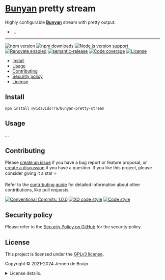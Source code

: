 # [**Bunyan**](https://github.com/trentm/node-bunyan) pretty stream <!-- omit in toc -->

Highly configurable [**Bunyan**](https://github.com/trentm/node-bunyan) stream with pretty output.

- ...

---

[![npm version](https://img.shields.io/npm/v/@vidavidorra/bunyan-pretty-stream?logo=npm&style=flat-square)](https://www.npmjs.com/package/@vidavidorra/bunyan-pretty-stream)
[![npm downloads](https://img.shields.io/npm/dm/@vidavidorra/bunyan-pretty-stream?logo=npm&style=flat-square)](https://www.npmjs.com/package/@vidavidorra/bunyan-pretty-stream)
[![Node.js version support](https://img.shields.io/node/v/@vidavidorra/bunyan-pretty-stream?logo=node.js&style=flat-square)](https://nodejs.org/en/about/releases/)
[![Renovate enabled](https://img.shields.io/badge/Renovate-enabled-brightgreen?logo=renovatebot&logoColor&style=flat-square)](https://renovatebot.com)
[![semantic-release](https://img.shields.io/badge/%20%20%F0%9F%93%A6%F0%9F%9A%80-semantic--release-e10079?style=flat-square)](https://github.com/semantic-release/semantic-release)
[![Code coverage](https://img.shields.io/codecov/c/github/vidavidorra/bunyan-pretty-stream?logo=codecov&style=flat-square)](https://codecov.io/gh/vidavidorra/bunyan-pretty-stream)
[![License](https://img.shields.io/github/license/vidavidorra/bunyan-pretty-stream?style=flat-square)](LICENSE.md)

- [Install](#install)
- [Usage](#usage)
- [Contributing](#contributing)
- [Security policy](#security-policy)
- [License](#license)

## Install

```shell
npm install @vidavidorra/bunyan-pretty-stream
```

## Usage

...

## Contributing

Please [create an issue](https://github.com/vidavidorra/bunyan-pretty-stream/issues/new/choose) if you have a bug report or feature proposal, or [create a discussion](https://github.com/vidavidorra/bunyan-pretty-stream/discussions) if you have a question. If you like this project, please consider giving it a star ⭐

Refer to the [contributing guide](https://github.com/vidavidorra/.github/blob/main/CONTRIBUTING.md) for detailed information about other contributions, like pull requests.

[![Conventional Commits: 1.0.0](https://img.shields.io/badge/Conventional%20Commits-1.0.0-yellow?style=flat-square)](https://conventionalcommits.org)
[![XO code style](https://shields.io/badge/code_style-5ed9c7?logo=xo&labelColor=gray&style=flat-square)](https://github.com/xojs/xo)
[![Code style](https://img.shields.io/badge/code_style-Prettier-ff69b4?logo=prettier&style=flat-square)](https://github.com/prettier/prettier)

## Security policy

Please refer to the [Security Policy on GitHub](https://github.com/vidavidorra/bunyan-pretty-stream/security/) for the security policy.

## License

This project is licensed under the [GPLv3 license](https://www.gnu.org/licenses/gpl.html).

Copyright © 2021-2024 Jeroen de Bruijn

<details><summary>License details.</summary>
<p>

This program is free software: you can redistribute it and/or modify
it under the terms of the GNU General Public License as published by
the Free Software Foundation, either version 3 of the License, or
(at your option) any later version.

This program is distributed in the hope that it will be useful,
but WITHOUT ANY WARRANTY; without even the implied warranty of
MERCHANTABILITY or FITNESS FOR A PARTICULAR PURPOSE. See the
GNU General Public License for more details.

You should have received a copy of the GNU General Public License
along with this program. If not, see <http://www.gnu.org/licenses/>.

The full text of the license is available in the [LICENSE](LICENSE.md) file in this repository and [online](https://www.gnu.org/licenses/gpl.html).

</details>

<!-- references -->

[bunyan]: https://github.com/trentm/node-bunyan
